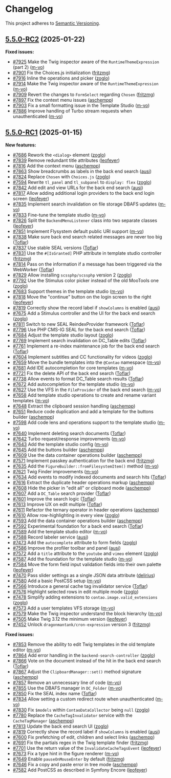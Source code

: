 # Changelog

This project adheres to [Semantic Versioning].

## [5.5.0-RC2] (2025-01-22)

**Fixed issues:**

- [#7925] Make the Twig inspector aware of the `RuntimeThemeExpression` (part 2) ([m-vo])
- [#7901] Fix the Choices.js initialization ([fritzmg])
- [#7916] Inline the operations and picker ([zoglo])
- [#7914] Make the Twig inspector aware of the `RuntimeThemeExpression` ([m-vo])
- [#7909] Revert the changes to `FormSelect` regarding `Chosen` ([fritzmg])
- [#7897] Fix the context menu issues ([aschempp])
- [#7903] Fix a small formatting issue in the Template Studio ([m-vo])
- [#7886] Improve handling of Turbo stream requests when unauthenticated ([m-vo])

## [5.5.0-RC1] (2025-01-15)

**New features:**

- [#7686] Rework the `<dialog>` element ([zoglo])
- [#7839] Remove redundant title attributes ([leofeyer])
- [#7816] Add the context menu ([aschempp])
- [#7863] Show breadcrumbs as labels in the back end search ([ausi])
- [#7824] Replace `Chosen` with `Choices.js` ([zoglo])
- [#7594] Rewrite `tl_panel` and `tl_subpanel` to `display: flex` ([zoglo])
- [#7842] Add edit and view URLs for the back end search ([ausi])
- [#7817] Allow adding additional login providers to the back end login screen ([leofeyer])
- [#7835] Implement search invalidation on file storage DBAFS updates ([m-vo])
- [#7833] Fine-tune the template studio ([m-vo])
- [#7826] Split the `BackendMenuListener` class into two separate classes ([leofeyer])
- [#7851] Implement Flysystem default public URI support ([m-vo])
- [#7838] Make sure back end search related messages are never too big ([Toflar])
- [#7837] Use stable SEAL versions ([Toflar])
- [#7831] Use the `#[IsGranted]` PHP attribute in template studio controller ([fritzmg])
- [#7814] Pass on the information if a message has been triggered via the WebWorker ([Toflar])
- [#7829] Allow installing `scssphp/scssphp` version 2 ([zoglo])
- [#7792] Use the Stimulus color picker instead of the old MooTools one ([zoglo])
- [#7683] Support themes in the template studio ([m-vo])
- [#7818] Move the "continue" button on the login screen to the right ([leofeyer])
- [#7819] Correctly show the record label if `showColumns` is enabled ([ausi])
- [#7675] Add a Stimulus controller and the UI for the back end search ([zoglo])
- [#7811] Switch to new SEAL ReindexProvider framework ([Toflar])
- [#7796] Use PHP CMS-IG SEAL for the back end search ([Toflar])
- [#7684] Adjust the template studio layout ([zoglo])
- [#7769] Implement search invalidation on DC_Table edits ([Toflar])
- [#7761] Implement a re-index maintenance job for the back end search ([Toflar])
- [#7604] Implement subtitles and CC functionality for videos ([zoglo])
- [#7659] Move the bundle templates into the `@Contao` namespace ([m-vo])
- [#7681] Add IDE autocompletion for core templates ([m-vo])
- [#7721] Fix the delete API of the back end search ([Toflar])
- [#7738] Allow events to format DC_Table search results ([Toflar])
- [#7672] Add autocompletion for the template studio ([m-vo])
- [#7627] Use the VFS in the `FileProvider` of the back end search ([m-vo])
- [#7658] Add template studio operations to create and rename variant templates ([m-vo])
- [#7648] Extract the clipboard session handling ([aschempp])
- [#7651] Reduce code duplication and add a template for the buttons builder ([aschempp])
- [#7598] Add code lens and operations support to the template studio ([m-vo])
- [#7640] Implement deleting search documents ([Toflar])
- [#7642] Turbo request/response improvements ([m-vo])
- [#7643] Add the template studio config ([m-vo])
- [#7645] Add the buttons builder ([aschempp])
- [#7609] Use the data container operations builder ([aschempp])
- [#7571] Implement passkey authentication for the back end ([fritzmg])
- [#7635] Add the `FigureBuilder::fromFilesystemItem()` method ([m-vo])
- [#7621] Twig Finder improvements ([m-vo])
- [#7634] Add events to modify indexed documents and search hits ([Toflar])
- [#7616] Extract the duplicate header operations markup ([aschempp])
- [#7608] Hide the picker in "edit all" or clipboard mode ([aschempp])
- [#7607] Add a `DC_Table` search provider ([Toflar])
- [#7601] Improve the search logic ([Toflar])
- [#7613] Improve UX on edit multiple ([Toflar])
- [#7611] Refactor the ternary operator in header operations ([aschempp])
- [#7610] Allow row-highlighting in every view ([zoglo])
- [#7593] Add the data container operations builder ([aschempp])
- [#7592] Experimental foundation for a back end search ([Toflar])
- [#7589] Add the template studio editor ([m-vo])
- [#7588] Record labeler service ([ausi])
- [#7473] Add the `autocomplete` attribute to form fields ([zoglo])
- [#7586] Improve the profiler toolbar and panel ([ausi])
- [#7572] Add a `title` attribute to the `youtube` and `vimeo` element ([zoglo])
- [#7587] Add the foundation for the template studio ([m-vo])
- [#7584] Move the form field input validation fields into their own palette ([leofeyer])
- [#7470] Pass slider settings as a single JSON data attribute ([delirius])
- [#7580] Add a basic PostCSS setup ([m-vo])
- [#7566] Introduce a general cache tag invalidator service ([Toflar])
- [#7576] Highlight selected rows in edit multiple mode ([zoglo])
- [#7478] Simplify adding extensions to `contao.image.valid_extensions` ([zoglo])
- [#7573] Add a user templates VFS storage ([m-vo])
- [#7579] Make the Twig inspector understand the block hierarchy ([m-vo])
- [#7505] Make Twig 3.12 the minimum version ([leofeyer])
- [#7452] Unlock `dragonmantank/cron-expression` version 3 ([fritzmg])

**Fixed issues:**

- [#7853] Remove the ability to edit Twig templates in the old template editor ([m-vo])
- [#7864] Add error handling in the `backend-search-controller` ([zoglo])
- [#7866] Vote on the document instead of the hit in the back end search ([Toflar])
- [#7867] Adjust the `ClipboardManager::set()` method signature ([aschempp])
- [#7857] Remove an unnecessary line of code ([m-vo])
- [#7855] Use the DBAFS manager in `DC_Folder` ([m-vo])
- [#7850] Fix the SEAL index name ([Toflar])
- [#7834] Allow setting a custom redirect route when unauthenticated ([m-vo])
- [#7830] Fix `$models` within `ContaoDataCollector` being `null` ([zoglo])
- [#7780] Replace the `CacheTagInvalidator` service with the `CacheTagManager` ([aschempp])
- [#7813] Update the back end search UI ([zoglo])
- [#7819] Correctly show the record label if `showColumns` is enabled ([ausi])
- [#7600] Fix prefetching of edit, children and select links ([aschempp])
- [#7691] Fix the partials regex in the Twig template finder ([fritzmg])
- [#7701] Use the return value of the `InvalidateCacheTagsEvent` ([leofeyer])
- [#7673] Fix a type hint in the figure renderer ([m-vo])
- [#7649] Enable `pauseOnMouseEnter` by default ([fritzmg])
- [#7646] Fix a copy and paste error in tree mode ([aschempp])
- [#7582] Add PostCSS as described in Symfony Encore ([leofeyer])

[Semantic Versioning]: https://semver.org/spec/v2.0.0.html
[5.5.0-RC2]: https://github.com/contao/contao/releases/tag/5.5.0-RC2
[5.5.0-RC1]: https://github.com/contao/contao/releases/tag/5.5.0-RC1
[aschempp]: https://github.com/aschempp
[ausi]: https://github.com/ausi
[delirius]: https://github.com/delirius
[fritzmg]: https://github.com/fritzmg
[leofeyer]: https://github.com/leofeyer
[m-vo]: https://github.com/m-vo
[Toflar]: https://github.com/Toflar
[zoglo]: https://github.com/zoglo
[#7452]: https://github.com/contao/contao/pull/7452
[#7470]: https://github.com/contao/contao/pull/7470
[#7473]: https://github.com/contao/contao/pull/7473
[#7478]: https://github.com/contao/contao/pull/7478
[#7505]: https://github.com/contao/contao/pull/7505
[#7566]: https://github.com/contao/contao/pull/7566
[#7571]: https://github.com/contao/contao/pull/7571
[#7572]: https://github.com/contao/contao/pull/7572
[#7573]: https://github.com/contao/contao/pull/7573
[#7576]: https://github.com/contao/contao/pull/7576
[#7579]: https://github.com/contao/contao/pull/7579
[#7580]: https://github.com/contao/contao/pull/7580
[#7582]: https://github.com/contao/contao/pull/7582
[#7584]: https://github.com/contao/contao/pull/7584
[#7586]: https://github.com/contao/contao/pull/7586
[#7587]: https://github.com/contao/contao/pull/7587
[#7588]: https://github.com/contao/contao/pull/7588
[#7589]: https://github.com/contao/contao/pull/7589
[#7592]: https://github.com/contao/contao/pull/7592
[#7593]: https://github.com/contao/contao/pull/7593
[#7594]: https://github.com/contao/contao/pull/7594
[#7598]: https://github.com/contao/contao/pull/7598
[#7600]: https://github.com/contao/contao/pull/7600
[#7601]: https://github.com/contao/contao/pull/7601
[#7604]: https://github.com/contao/contao/pull/7604
[#7607]: https://github.com/contao/contao/pull/7607
[#7608]: https://github.com/contao/contao/pull/7608
[#7609]: https://github.com/contao/contao/pull/7609
[#7610]: https://github.com/contao/contao/pull/7610
[#7611]: https://github.com/contao/contao/pull/7611
[#7613]: https://github.com/contao/contao/pull/7613
[#7616]: https://github.com/contao/contao/pull/7616
[#7621]: https://github.com/contao/contao/pull/7621
[#7627]: https://github.com/contao/contao/pull/7627
[#7634]: https://github.com/contao/contao/pull/7634
[#7635]: https://github.com/contao/contao/pull/7635
[#7640]: https://github.com/contao/contao/pull/7640
[#7642]: https://github.com/contao/contao/pull/7642
[#7643]: https://github.com/contao/contao/pull/7643
[#7645]: https://github.com/contao/contao/pull/7645
[#7646]: https://github.com/contao/contao/pull/7646
[#7648]: https://github.com/contao/contao/pull/7648
[#7649]: https://github.com/contao/contao/pull/7649
[#7651]: https://github.com/contao/contao/pull/7651
[#7658]: https://github.com/contao/contao/pull/7658
[#7659]: https://github.com/contao/contao/pull/7659
[#7672]: https://github.com/contao/contao/pull/7672
[#7673]: https://github.com/contao/contao/pull/7673
[#7675]: https://github.com/contao/contao/pull/7675
[#7681]: https://github.com/contao/contao/pull/7681
[#7683]: https://github.com/contao/contao/pull/7683
[#7684]: https://github.com/contao/contao/pull/7684
[#7686]: https://github.com/contao/contao/pull/7686
[#7691]: https://github.com/contao/contao/pull/7691
[#7701]: https://github.com/contao/contao/pull/7701
[#7721]: https://github.com/contao/contao/pull/7721
[#7738]: https://github.com/contao/contao/pull/7738
[#7761]: https://github.com/contao/contao/pull/7761
[#7769]: https://github.com/contao/contao/pull/7769
[#7780]: https://github.com/contao/contao/pull/7780
[#7792]: https://github.com/contao/contao/pull/7792
[#7796]: https://github.com/contao/contao/pull/7796
[#7811]: https://github.com/contao/contao/pull/7811
[#7813]: https://github.com/contao/contao/pull/7813
[#7814]: https://github.com/contao/contao/pull/7814
[#7816]: https://github.com/contao/contao/pull/7816
[#7817]: https://github.com/contao/contao/pull/7817
[#7818]: https://github.com/contao/contao/pull/7818
[#7819]: https://github.com/contao/contao/pull/7819
[#7824]: https://github.com/contao/contao/pull/7824
[#7826]: https://github.com/contao/contao/pull/7826
[#7829]: https://github.com/contao/contao/pull/7829
[#7830]: https://github.com/contao/contao/pull/7830
[#7831]: https://github.com/contao/contao/pull/7831
[#7833]: https://github.com/contao/contao/pull/7833
[#7834]: https://github.com/contao/contao/pull/7834
[#7835]: https://github.com/contao/contao/pull/7835
[#7837]: https://github.com/contao/contao/pull/7837
[#7838]: https://github.com/contao/contao/pull/7838
[#7839]: https://github.com/contao/contao/pull/7839
[#7842]: https://github.com/contao/contao/pull/7842
[#7850]: https://github.com/contao/contao/pull/7850
[#7851]: https://github.com/contao/contao/pull/7851
[#7853]: https://github.com/contao/contao/pull/7853
[#7855]: https://github.com/contao/contao/pull/7855
[#7857]: https://github.com/contao/contao/pull/7857
[#7863]: https://github.com/contao/contao/pull/7863
[#7864]: https://github.com/contao/contao/pull/7864
[#7866]: https://github.com/contao/contao/pull/7866
[#7867]: https://github.com/contao/contao/pull/7867
[#7886]: https://github.com/contao/contao/pull/7886
[#7897]: https://github.com/contao/contao/pull/7897
[#7901]: https://github.com/contao/contao/pull/7901
[#7903]: https://github.com/contao/contao/pull/7903
[#7909]: https://github.com/contao/contao/pull/7909
[#7914]: https://github.com/contao/contao/pull/7914
[#7916]: https://github.com/contao/contao/pull/7916
[#7925]: https://github.com/contao/contao/pull/7925
